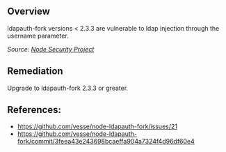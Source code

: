 ## Overview
ldapauth-fork versions < 2.3.3 are vulnerable to ldap injection through the username parameter.

_Source: [Node Security Project](https://nodesecurity.io/advisories/18)_

## Remediation
Upgrade to ldapauth-fork 2.3.3 or greater.

## References:

- https://github.com/vesse/node-ldapauth-fork/issues/21
- https://github.com/vesse/node-ldapauth-fork/commit/3feea43e243698bcaeffa904a7324f4d96df60e4
